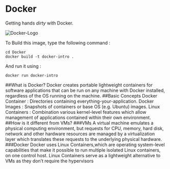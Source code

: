 # Docker
Getting hands *dirty* with Docker.

![Docker-Logo](https://docs.docker.com/dist/assets/images/logo.png)

To Build this image, type the following command :
```
cd Docker
docker build -t docker-intro .
```
And run it using : 
```
docker run docker-intro
```
##What is Docker?
Docker creates portable lightweight containers for software applications that can be run on any machine with Docker installed, regardless of the OS running on the machine.
##Basic Concepts
Docker Container : Directories containing everything-your-application.
Docker Images    : Snapshots of containers or base OS (e.g. Ubuntu) images.
Linux Containers : Combination various kernel-level features which allow    
                   management of applications contained within their own environment.
##How is it different from VMs?
###VMs
A virtual machine emulates a physical computing environment, but requests for CPU, memory, hard disk, network and other hardware resources are managed by a virtualization layer which translates these requests to the underlying physical hardware.
###Docker
Docker uses Linux Containers,which are operating system-level capabilities that make it possible to run multiple isolated Linux containers, on one control host. Linux Containers serve as a lightweight alternative to VMs as they don’t require the hypervisors
